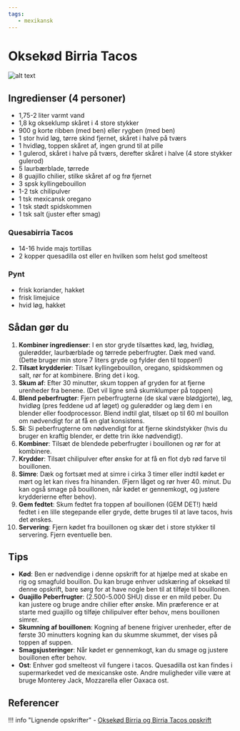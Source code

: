 ```yaml
---
tags:
   - mexikansk
---
```


# Oksekød Birria Tacos

![alt text](../../attachments/oksekød-birria-tacos.png)

## Ingredienser (4 personer)
- 1,75-2 liter varmt vand
- 1,8 kg okseklump skåret i 4 store stykker
- 900 g korte ribben (med ben) eller rygben (med ben)
- 1 stor hvid løg, tørre skind fjernet, skåret i halve på tværs
- 1 hvidløg, toppen skåret af, ingen grund til at pille
- 1 gulerod, skåret i halve på tværs, derefter skåret i halve (4 store stykker gulerod)
- 5 laurbærblade, tørrede
- 8 guajillo chilier, stilke skåret af og frø fjernet
- 3 spsk kyllingebouillon
- 1-2 tsk chilipulver
- 1 tsk mexicansk oregano
- 1 tsk stødt spidskommen
- 1 tsk salt (juster efter smag)

### Quesabirria Tacos
- 14-16 hvide majs tortillas
- 2 kopper quesadilla ost eller en hvilken som helst god smelteost

### Pynt
- frisk koriander, hakket
- frisk limejuice
- hvid løg, hakket

## Sådan gør du
1. **Kombiner ingredienser**: I en stor gryde tilsættes kød, løg, hvidløg, gulerødder, laurbærblade og tørrede peberfrugter. Dæk med vand. (Dette bruger min store 7 liters gryde og fylder den til toppen!)
2. **Tilsæt krydderier**: Tilsæt kyllingebouillon, oregano, spidskommen og salt, rør for at kombinere. Bring det i kog.
3. **Skum af**: Efter 30 minutter, skum toppen af gryden for at fjerne urenheder fra benene. (Det vil ligne små skumklumper på toppen)
4. **Blend peberfrugter**: Fjern peberfrugterne (de skal være blødgjorte), løg, hvidløg (pres feddene ud af løget) og gulerødder og læg dem i en blender eller foodprocessor. Blend indtil glat, tilsæt op til 60 ml bouillon om nødvendigt for at få en glat konsistens.
5. **Si**: Si peberfrugterne om nødvendigt for at fjerne skindstykker (hvis du bruger en kraftig blender, er dette trin ikke nødvendigt).
6. **Kombiner**: Tilsæt de blendede peberfrugter i bouillonen og rør for at kombinere.
7. **Krydder**: Tilsæt chilipulver efter ønske for at få en flot dyb rød farve til bouillonen.
8. **Simre**: Dæk og fortsæt med at simre i cirka 3 timer eller indtil kødet er mørt og let kan rives fra hinanden. (Fjern låget og rør hver 40. minut. Du kan også smage på bouillonen, når kødet er gennemkogt, og justere krydderierne efter behov).
9. **Gem fedtet**: Skum fedtet fra toppen af bouillonen (GEM DET!) hæld fedtet i en lille stegepande eller gryde, dette bruges til at lave tacos, hvis det ønskes.
10. **Servering**: Fjern kødet fra bouillonen og skær det i store stykker til servering. Fjern eventuelle ben.

## Tips
- **Kød**: Ben er nødvendige i denne opskrift for at hjælpe med at skabe en rig og smagfuld bouillon. Du kan bruge enhver udskæring af oksekød til denne opskrift, bare sørg for at have nogle ben til at tilføje til bouillonen.
- **Guajillo Peberfrugter**: (2.500-5.000 SHU) disse er en mild peber. Du kan justere og bruge andre chilier efter ønske. Min præference er at starte med guajillo og tilføje chilipulver efter behov, mens bouillonen simrer.
- **Skumning af bouillonen**: Kogning af benene frigiver urenheder, efter de første 30 minutters kogning kan du skumme skummet, der vises på toppen af suppen.
- **Smagsjusteringer**: Når kødet er gennemkogt, kan du smage og justere bouillonen efter behov.
- **Ost**: Enhver god smelteost vil fungere i tacos. Quesadilla ost kan findes i supermarkedet ved de mexicanske oste. Andre muligheder ville være at bruge Monterey Jack, Mozzarella eller Oaxaca ost.

## Referencer
!!! info "Lignende opskrifter"
    - [Oksekød Birria og Birria Tacos opskrift](https://houseofyumm.com/beef-birria-and-birria-tacos/)